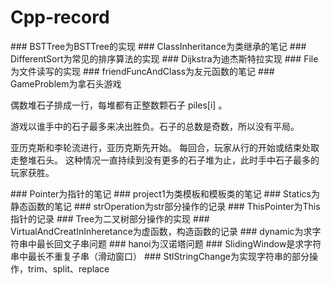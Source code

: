 # Cpp-record
</n>
### BSTTree为BSTTree的实现
### ClassInheritance为类继承的笔记
### DifferentSort为常见的排序算法的实现
### Dijkstra为迪杰斯特拉实现
### File为文件读写的实现
### friendFuncAndClass为友元函数的笔记
### GameProblem为拿石头游戏
<p>
偶数堆石子排成一行，每堆都有正整数颗石子 piles[i] 。

游戏以谁手中的石子最多来决出胜负。石子的总数是奇数，所以没有平局。

亚历克斯和李轮流进行，亚历克斯先开始。 每回合，玩家从行的开始或结束处取走整堆石头。 这种情况一直持续到没有更多的石子堆为止，此时手中石子最多的玩家获胜。
</p>
### Pointer为指针的笔记
### project1为类模板和模板类的笔记
### Statics为静态函数的笔记
### strOperation为str部分操作的记录
### ThisPointer为This指针的记录
### Tree为二叉树部分操作的实现
### VirtualAndCreatInInheretance为虚函数，构造函数的记录
### dynamic为求字符串中最长回文子串问题
### hanoi为汉诺塔问题
### SlidingWindow是求字符串中最长不重复子串（滑动窗口）
### StlStringChange为实现字符串的部分操作，trim、split、replace
